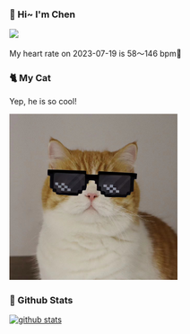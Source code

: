 ### 👋 Hi~ I'm Chen 

![](https://komarev.com/ghpvc/?username=z1cheng&style=flat)

My heart rate on 2023-07-19 is 58～146 bpm💖

### 🐈 My Cat
Yep, he is so cool!

<img src="/images/mycat.jpg" width="300px" />

### 🧐 Github Stats
[![github stats](https://github-readme-stats.vercel.app/api?username=z1cheng&show_icons=true&theme=default)](https://github.com/anuraghazra/github-readme-stats)


